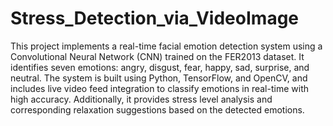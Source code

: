 # Stress_Detection_via_VideoImage

This project implements a real-time facial emotion detection system using a Convolutional Neural Network (CNN) trained on the FER2013 dataset. It identifies seven emotions: angry, disgust, fear, happy, sad, surprise, and neutral. The system is built using Python, TensorFlow, and OpenCV, and includes live video feed integration to classify emotions in real-time with high accuracy. Additionally, it provides stress level analysis and corresponding relaxation suggestions based on the detected emotions.
